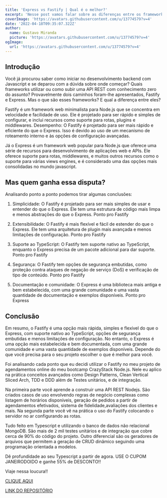 ```yaml
---
title: 'Express vs Fastify | Qual é o melhor?'
excerpt: 'Nesse post vamos falar sobre as diferenças entre os frameworks Node.js mais utilizados pelos devs.'
coverImage: 'https://avatars.githubusercontent.com/u/13774579?v=4'
date: '2022-04-18T09:35:07.322Z'
author:
  name: Gustavo Miranda
  picture: 'https://avatars.githubusercontent.com/u/13774579?v=4'
ogImage:
  url: 'https://avatars.githubusercontent.com/u/13774579?v=4'
---
```


## Introdução
Você já procurou saber como iniciar no desenvolvimento backend com Javascript e se deparou com a dúvida sobre onde começar? Quais frameworks utilizar ou como subir uma API REST com conhecimento zero do assunto?
Provavelmente dois caminhos foram-lhe apresentados, Fastify e Express. Mas o que são esses frameworks? E qual a diferença entre eles?

Fastify é um framework web minimalista para Node.js que se concentra em velocidade e facilidade de uso. Ele é projetado para ser rápido e simples de configurar, e inclui recursos como suporte para rotas, plugins e middlewares.
Desempenho: O Fastify é projetado para ser mais rápido e eficiente do que o Express. Isso é devido ao uso de um mecanismo de roteamento interno e às opções de configuração avançadas.

Já o Express é um framework web popular para Node.js que oferece uma série de recursos para desenvolvimento de aplicações web e APIs. Ele oferece suporte para rotas, middlewares, e muitos outros recursos como o suporte para várias views engines, e é considerado uma das opções mais consolidadas no mundo javascript.

## Mas quem ganha essa disputa?
Analisando ponto a ponto podemos tirar algumas conclusões:

1. Simplicidade: O Fastify é projetado para ser mais simples de usar e entender do que o Express. Ele tem uma estrutura de código mais limpa e menos abstrações do que o Express. Ponto pro Fastify

2. Extensibilidade: O Fastify é mais flexível e fácil de estender do que o Express. Ele tem uma arquitetura de plugin mais avançada e menos limitações de configuração. Ponto pro Fastify

3. Suporte ao TypeScript: O Fastify tem suporte nativo ao TypeScript, enquanto o Express precisa de um pacote adicional para dar suporte. Ponto pro Fastify

4. Segurança: O Fastify tem opções de segurança embutidas, como proteção contra ataques de negação de serviço (DoS) e verificação de tipo de conteúdo. Ponto pro Fastify

5. Documentação e comunidade: O Express é uma biblioteca mais antiga e bem estabelecida, com uma grande comunidade e uma vasta quantidade de documentação e exemplos disponíveis. Ponto pro Express

## Conclusão

Em resumo, o Fastify é uma opção mais rápida, simples e flexível do que o Express, com suporte nativo ao TypeScript, opções de segurança embutidas e menos limitações de configuração. No entanto, o Express é uma opção mais estabelecida e bem documentada, com uma grande comunidade e uma vasta quantidade de exemplos disponíveis. Depende do que você precisa para o seu projeto escolher o que é melhor para você.

Foi analisando cada ponto que eu decidi utilizar o Fastify no meu projeto de agendamentos online do meu bootcamp CrazyStack Node.js. Nele eu aplico na prática conceitos avançados como Design Patterns, Clean Vertical Sliced Arch, TDD e DDD além de Testes unitários, e de integração.

Na primeira parte você aprende a construir uma API REST Nodejs. São criados casos de uso envolvendo regras de negócio complexas como listagem de horários disponíveis, geração de pedidos a partir de agendamentos efetivados, sistema de fidelidade,avaliações dos clientes e mais. Na segunda parte você vê na prática o uso do Fastify colocando o servidor no ar configurando as rotas.

Tudo feito em Typescript e utilizando o banco de dados não relacional MongoDB. São mais de 2 mil testes unitários e de integração que cobre cerca de 90% do código do projeto. Outro diferencial são os geradores de arquivos que permitem a geração de CRUD dinâmico seguindo uma programação orientada a modelos.

Dê profundidade ao seu Typescript a partir de agora. USE O CUPOM JANEIRODOIDO e ganhe 55% de DESCONTO!!

Viaje nessa loucura!! 


[CLIQUE AQUI](https://crazystack.com.br)


[LINK DO REPOSITÓRIO](https://github.com/gumiranda/CrazyStackNodeJs)
